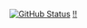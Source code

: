 
[![GitHub Status](https://github-readme-stats.vercel.app/api?username=arshiamidos&&show_icons=true&theme=tokyonight)](https://arshiamidos.github.io)
[!!](https://github-readme-stats.vercel.app/api/top-langs?username=arshiamidos&theme=dark)
